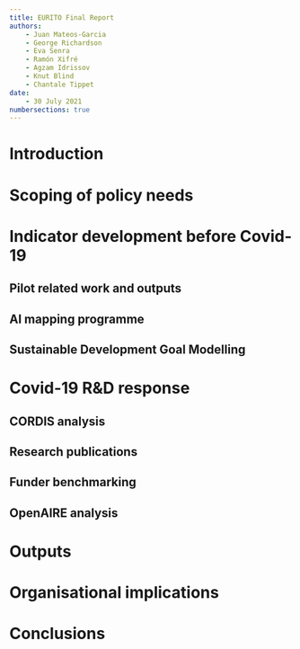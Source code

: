 ```yaml
---
title: EURITO Final Report
authors:
    - Juan Mateos-Garcia
    - George Richardson
    - Eva Senra
    - Ramón Xifré
    - Agzam Idrissov
    - Knut Blind
    - Chantale Tippet
date:
    - 30 July 2021
numbersections: true
---
```

# Introduction

# Scoping of policy needs

# Indicator development before Covid-19

## Pilot related work and outputs

## AI mapping programme 

## Sustainable Development Goal Modelling

# Covid-19 R&D response

## CORDIS analysis

## Research publications

## Funder benchmarking

## OpenAIRE analysis

# Outputs

# Organisational implications

# Conclusions


    